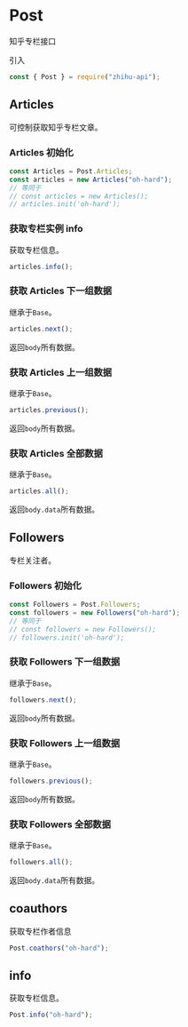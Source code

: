 <!--
 * @description:
 * @author: bubao
 * @Date: 2020-07-21 07:20:37
 * @LastEditors: bubao
 * @LastEditTime: 2020-07-21 20:48:12
-->

# Post

知乎专栏接口

引入

```js
const { Post } = require("zhihu-api");
```

## Articles

可控制获取知乎专栏文章。

### Articles 初始化

```js
const Articles = Post.Articles;
const articles = new Articles("oh-hard");
// 等同于
// const articles = new Articles();
// articles.init('oh-hard');
```

### 获取专栏实例 info

获取专栏信息。

```js
articles.info();
```

### 获取 Articles 下一组数据

继承于`Base`。

```js
articles.next();
```

返回`body`所有数据。

### 获取 Articles 上一组数据

继承于`Base`。

```js
articles.previous();
```

返回`body`所有数据。

### 获取 Articles 全部数据

继承于`Base`。

```js
articles.all();
```

返回`body.data`所有数据。

## Followers

专栏关注者。

### Followers 初始化

```js
const Followers = Post.Followers;
const followers = new Followers("oh-hard");
// 等同于
// const followers = new Followers();
// followers.init('oh-hard');
```

### 获取 Followers 下一组数据

继承于`Base`。

```js
followers.next();
```

返回`body`所有数据。

### 获取 Followers 上一组数据

继承于`Base`。

```js
followers.previous();
```

返回`body`所有数据。

### 获取 Followers 全部数据

继承于`Base`。

```js
followers.all();
```

返回`body.data`所有数据。

## coauthors

获取专栏作者信息

```js
Post.coathors("oh-hard");
```

## info

获取专栏信息。

```js
Post.info("oh-hard");
```
